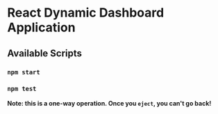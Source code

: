 # React Dynamic Dashboard Application



## Available Scripts



### `npm start`


### `npm test`





**Note: this is a one-way operation. Once you `eject`, you can't go back!**
